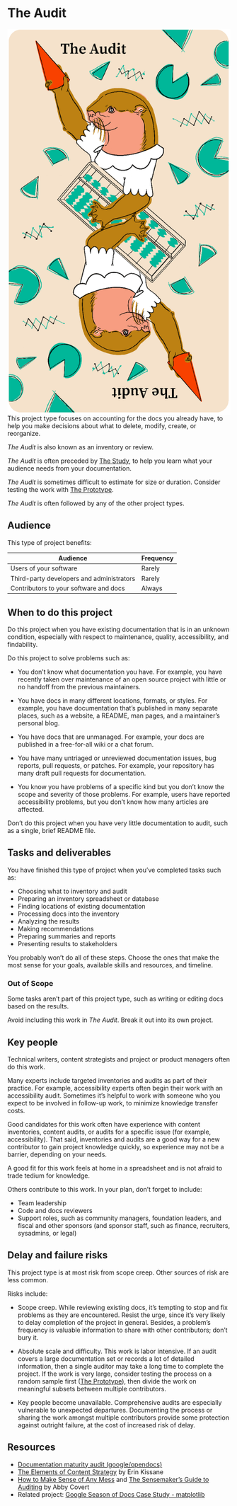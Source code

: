 # The Audit

<img style="float: right; width: 200; margin-left: 50" src="images/the_audit.png" 
alt="The Audit: an otter holding an abacus and a red pie-shaped wedge against a background of pie charts and line charts">

This project type focuses on accounting for the docs you already have, to help you make decisions about what to delete, modify, create, or reorganize.

_The Audit_ is also known as an inventory or review.

_The Audit_ is often preceded by [The Study](./study.md), to help you learn what your audience needs from your documentation.

_The Audit_ is sometimes difficult to estimate for size or duration.
Consider testing the work with [The Prototype](./prototype.md).

_The Audit_ is often followed by any of the other project types.

## Audience

This type of project benefits:

<table>
  <thead>
    <tr>
      <th>Audience</th>
      <th>Frequency</th>
    </tr>
  </thead>
  <tbody>
    <tr>
      <td>Users of your software</td>
      <td>Rarely</td>
    </tr>
    <tr>
      <td>Third-party developers and administrators</td>
      <td>Rarely</td>
    </tr>
    <tr>
      <td>Contributors to your software and docs</td>
      <td>Always</td>
    </tr>
  </tbody>
</table>

## When to do this project

Do this project when you have existing documentation that is in an unknown condition, especially with respect to maintenance, quality, accessibility, and findability.

Do this project to solve problems such as:

- You don’t know what documentation you have.
  For example, you have recently taken over maintenance of an open source project with little or no handoff from the previous maintainers.

- You have docs in many different locations, formats, or styles.
  For example, you have documentation that’s published in many separate places, such as a website, a README, man pages, and a maintainer’s personal blog.

- You have docs that are unmanaged.
  For example, your docs are published in a free-for-all wiki or a chat forum.

- You have many untriaged or unreviewed documentation issues, bug reports, pull requests, or patches.
  For example, your repository has many draft pull requests for documentation.

- You know you have problems of a specific kind but you don’t know the scope and severity of those problems.
  For example, users have reported accessibility problems, but you don’t know how many articles are affected.

Don’t do this project when you have very little documentation to audit, such as a single, brief README file.

## Tasks and deliverables

You have finished this type of project when you’ve completed tasks such as:

- Choosing what to inventory and audit
- Preparing an inventory spreadsheet or database
- Finding locations of existing documentation
- Processing docs into the inventory
- Analyzing the results
- Making recommendations
- Preparing summaries and reports
- Presenting results to stakeholders

You probably won’t do all of these steps.
Choose the ones that make the most sense for your goals, available skills and resources, and timeline.

### Out of Scope

Some tasks aren’t part of this project type, such as writing or editing docs based on the results.

Avoid including this work in _The Audit_.
Break it out into its own project.

## Key people

Technical writers, content strategists and project or product managers often do this work.

Many experts include targeted inventories and audits as part of their practice.
For example, accessibility experts often begin their work with an accessibility audit.
Sometimes it’s helpful to work with someone who you expect to be involved in follow-up work, to minimize knowledge transfer costs.

Good candidates for this work often have experience with content inventories, content audits, or audits for a specific issue (for example, accessibility).
That said, inventories and audits are a good way for a new contributor to gain project knowledge quickly, so experience may not be a barrier, depending on your needs.

A good fit for this work feels at home in a spreadsheet and is not afraid to trade tedium for knowledge.

Others contribute to this work.
In your plan, don’t forget to include:

- Team leadership
- Code and docs reviewers
- Support roles, such as community managers, foundation leaders, and fiscal and other sponsors (and sponsor staff, such as finance, recruiters, sysadmins, or legal)

## Delay and failure risks

This project type is at most risk from scope creep.
Other sources of risk are less common.

Risks include:

- Scope creep.
  While reviewing existing docs, it’s tempting to stop and fix problems as they are encountered.
  Resist the urge, since it’s very likely to delay completion of the project in general.
  Besides, a problem’s frequency is valuable information to share with other contributors; don’t bury it.

- Absolute scale and difficulty.
  This work is labor intensive.
  If an audit covers a large documentation set or records a lot of detailed information, then a single auditor may take a long time to complete the project.
  If the work is very large, consider testing the process on a random sample first ([The Prototype](./prototype.md)), then divide the work on meaningful subsets between multiple contributors.

- Key people become unavailable.
  Comprehensive audits are especially vulnerable to unexpected departures.
  Documenting the process or sharing the work amongst multiple contributors provide some protection against outright failure, at the cost of increased risk of delay.

## Resources

- [Documentation maturity audit (google/opendocs)](https://github.com/google/opendocs/blob/main/audit/README.md)
- [The Elements of Content Strategy](https://elements-of-content-strategy.abookapart.com/) by Erin Kissane
- [How to Make Sense of Any Mess](https://www.howtomakesenseofanymess.com/) and [The Sensemaker’s Guide to Auditing](https://abbycovert.com/writing/guide-to-auditing/) by Abby Covert
- Related project: [Google Season of Docs Case Study - matplotlib](https://docs.google.com/document/d/1UxuvoPUh9CPyxyc_bxJ398di-WJJNB7mJQMVrhPD6_E/edit?tab=t.0)
